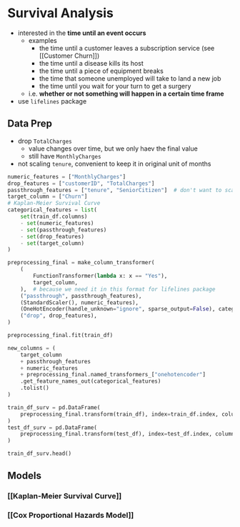 # Survival Analysis
- interested in the **time until an event occurs**
	- examples
		- the time until a customer leaves a subscription service (see [[Customer Churn]])
		- the time until a disease kills its host
		- the time until a piece of equipment breaks
		- the time that someone unemployed will take to land a new job
		- the time until you wait for your turn to get a surgery
	- i.e. **whether or not something will happen in a certain time frame**
- use `lifelines` package
## Data Prep
- drop `TotalCharges`
	- value changes over time, but we only haev the final value
	- still have `MonthlyCharges`
- not scaling `tenure`, convenient to keep it in original unit of months
```python
numeric_features = ["MonthlyCharges"]
drop_features = ["customerID", "TotalCharges"]
passthrough_features = ["tenure", "SeniorCitizen"]  # don't want to scale tenure
target_column = ["Churn"]
# Kaplan-Meier Survival Curve
categorical_features = list(
    set(train_df.columns)
    - set(numeric_features)
    - set(passthrough_features)
    - set(drop_features)
    - set(target_column)
)

preprocessing_final = make_column_transformer(
    (
        FunctionTransformer(lambda x: x == "Yes"),
        target_column,
    ),  # because we need it in this format for lifelines package
    ("passthrough", passthrough_features),
    (StandardScaler(), numeric_features),
    (OneHotEncoder(handle_unknown="ignore", sparse_output=False), categorical_features),
    ("drop", drop_features),
)

preprocessing_final.fit(train_df)

new_columns = (
    target_column
    + passthrough_features
    + numeric_features
    + preprocessing_final.named_transformers_["onehotencoder"]
    .get_feature_names_out(categorical_features)
    .tolist()
)

train_df_surv = pd.DataFrame(
    preprocessing_final.transform(train_df), index=train_df.index, columns=new_columns
)
test_df_surv = pd.DataFrame(
    preprocessing_final.transform(test_df), index=test_df.index, columns=new_columns
)

train_df_surv.head()
```
## Models
### [[Kaplan-Meier Survival Curve]]
### [[Cox Proportional Hazards Model]]